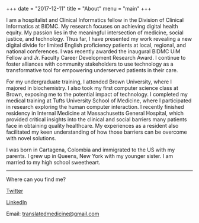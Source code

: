 +++
date = "2017-12-11"
title = "About"
menu = "main"
+++

I am a hospitalist and Clinical Informatics fellow in the Division of Clinical Informatics at BIDMC. My research focuses on achieving digital health equity. My passion lies in the meaningful intersection of medicine, social justice, and technology. Thus far, I have presented my work revealing a new digital divide for limited English proficiency patients at local, regional, and national conferences. I was recently awarded the inaugural BIDMC UiM Fellow and Jr. Faculty Career Development Research Award. I continue to foster alliances with community stakeholders to use technology as a transformative tool for empowering underserved patients in their care.

For my undergraduate training, I attended Brown University, where I majored in biochemistry. I also took my first computer science class at Brown, exposing me to the potential impact of technology. I completed my medical training at Tufts University School of Medicine, where I participated in research exploring the human computer interaction. I recently finished residency in Internal Medicine at Massachusetts General Hospital, which provided critical insights into the clinical and social barriers many patients face in obtaining quality healthcare. My experiences as a resident also facilitated my keen understanding of how those barriers can be overcome with novel solutions.

I was born in Cartagena, Colombia and immigrated to the US with my parents. I grew up in Queens, New York with my younger sister. I am married to my high school sweetheart.

***

Where can you find me?

[Twitter](https://twitter.com/translatedmed)

[LinkedIn](https://www.linkedin.com/in/jorgearodriguezmd/)

Email: translatedmedicine@gmail.com
